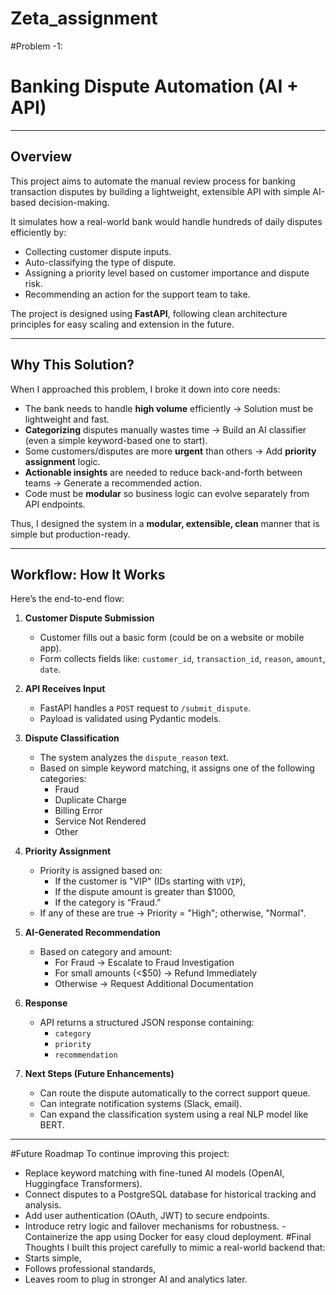 # Zeta_assignment
#Problem -1:
# Banking Dispute Automation (AI + API)

---

## Overview

This project aims to automate the manual review process for banking transaction disputes by building a lightweight, extensible API with simple AI-based decision-making. 

It simulates how a real-world bank would handle hundreds of daily disputes efficiently by:
- Collecting customer dispute inputs.
- Auto-classifying the type of dispute.
- Assigning a priority level based on customer importance and dispute risk.
- Recommending an action for the support team to take.

The project is designed using **FastAPI**, following clean architecture principles for easy scaling and extension in the future.

---

## Why This Solution?

When I approached this problem, I broke it down into core needs:
- The bank needs to handle **high volume** efficiently → Solution must be lightweight and fast.
- **Categorizing** disputes manually wastes time → Build an AI classifier (even a simple keyword-based one to start).
- Some customers/disputes are more **urgent** than others → Add **priority assignment** logic.
- **Actionable insights** are needed to reduce back-and-forth between teams → Generate a recommended action.
- Code must be **modular** so business logic can evolve separately from API endpoints.

Thus, I designed the system in a **modular, extensible, clean** manner that is simple but production-ready.

---

## Workflow: How It Works

Here’s the end-to-end flow:

1. **Customer Dispute Submission**
   - Customer fills out a basic form (could be on a website or mobile app).
   - Form collects fields like: `customer_id`, `transaction_id`, `reason`, `amount`, `date`.

2. **API Receives Input**
   - FastAPI handles a `POST` request to `/submit_dispute`.
   - Payload is validated using Pydantic models.

3. **Dispute Classification**
   - The system analyzes the `dispute_reason` text.
   - Based on simple keyword matching, it assigns one of the following categories:
     - Fraud
     - Duplicate Charge
     - Billing Error
     - Service Not Rendered
     - Other

4. **Priority Assignment**
   - Priority is assigned based on:
     - If the customer is "VIP" (IDs starting with `VIP`),
     - If the dispute amount is greater than $1000,
     - If the category is “Fraud.”
   - If any of these are true → Priority = "High"; otherwise, "Normal".

5. **AI-Generated Recommendation**
   - Based on category and amount:
     - For Fraud → Escalate to Fraud Investigation
     - For small amounts (<$50) → Refund Immediately
     - Otherwise → Request Additional Documentation

6. **Response**
   - API returns a structured JSON response containing:
     - `category`
     - `priority`
     - `recommendation`

7. **Next Steps (Future Enhancements)**
   - Can route the dispute automatically to the correct support queue.
   - Can integrate notification systems (Slack, email).
   - Can expand the classification system using a real NLP model like BERT.

---

#Future Roadmap
To continue improving this project:
- Replace keyword matching with fine-tuned AI models (OpenAI, Huggingface Transformers).
- Connect disputes to a PostgreSQL database for historical tracking and analysis.
- Add user authentication (OAuth, JWT) to secure endpoints.
- Introduce retry logic and failover mechanisms for robustness.
-Containerize the app using Docker for easy cloud deployment.
#Final Thoughts
I built this project carefully to mimic a real-world backend that:
- Starts simple,
- Follows professional standards,
- Leaves room to plug in stronger AI and analytics later.


